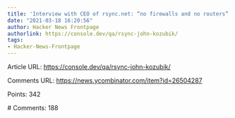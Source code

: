 ```yaml
---
title: 'Interview with CEO of rsync.net: “no firewalls and no routers”'
date: "2021-03-18 16:20:56"
author: Hacker News Frontpage
authorlink: https://console.dev/qa/rsync-john-kozubik/
tags:
- Hacker-News-Frontpage
---
```


<p>Article URL: <a href="https://console.dev/qa/rsync-john-kozubik/">https://console.dev/qa/rsync-john-kozubik/</a></p>
<p>Comments URL: <a href="https://news.ycombinator.com/item?id=26504287">https://news.ycombinator.com/item?id=26504287</a></p>
<p>Points: 342</p>
<p># Comments: 188</p>
